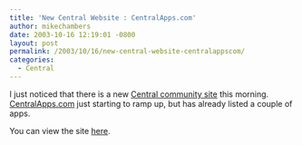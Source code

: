 ```yaml
---
title: 'New Central Website : CentralApps.com'
author: mikechambers
date: 2003-10-16 12:19:01 -0800
layout: post
permalink: /2003/10/16/new-central-website-centralappscom/
categories:
  - Central
---
```



I just noticed that there is a new [Central community site][1] this morning. [CentralApps.com][1] just starting to ramp up, but has already listed a couple of apps.

You can view the site [here][1].

 [1]: http://www.centralapps.com/
